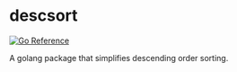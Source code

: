 # descsort

[![Go Reference](https://pkg.go.dev/badge/github.com/nizigama/descsort.svg)](https://pkg.go.dev/github.com/nizigama/descsort)

A golang package that simplifies descending order sorting.
